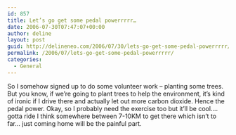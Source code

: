 ```yaml
---
id: 857
title: Let’s go get some pedal powerrrrr…
date: 2006-07-30T07:47:07+00:00
author: deline
layout: post
guid: http://delineneo.com/2006/07/30/lets-go-get-some-pedal-powerrrrr/
permalink: /2006/07/lets-go-get-some-pedal-powerrrrr/
categories:
  - General
---
```

So I somehow signed up to do some volunteer work &#8211; planting some trees. But you know, if we&#8217;re going to plant trees to help the environment, it&#8217;s kind of ironic if I drive there and actually let out more carbon dioxide. Hence the pedal power. Okay, so I probably need the exercise too but it&#8217;ll be cool&#8230;. gotta ride I think somewhere between 7-10KM to get there which isn&#8217;t to far&#8230; just coming home will be the painful part.
